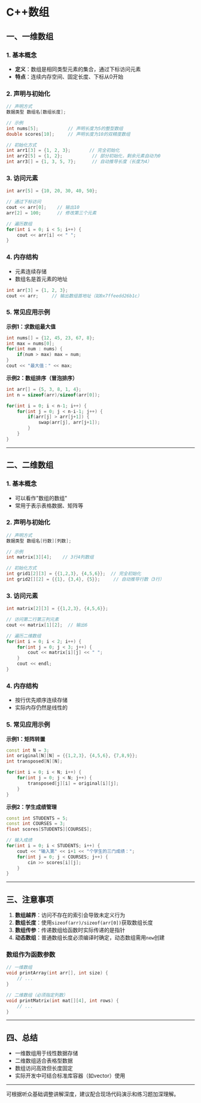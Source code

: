 # C++数组

## 一、一维数组
### 1. 基本概念

- **定义**：数组是相同类型元素的集合，通过下标访问元素
- **特点**：连续内存空间、固定长度、下标从0开始

### 2. 声明与初始化
```cpp
// 声明方式
数据类型 数组名[数组长度];

// 示例
int nums[5];           // 声明长度为5的整型数组
double scores[10];     // 声明长度为10的双精度数组

// 初始化方式
int arr1[3] = {1, 2, 3};       // 完全初始化
int arr2[5] = {1, 2};           // 部分初始化，剩余元素自动为0
int arr3[] = {1, 3, 5, 7};      // 自动推导长度（长度为4）
```

### 3. 访问元素
```cpp
int arr[5] = {10, 20, 30, 40, 50};

// 通过下标访问
cout << arr[0];    // 输出10
arr[2] = 100;      // 修改第三个元素

// 遍历数组
for(int i = 0; i < 5; i++) {
    cout << arr[i] << " ";
}
```

### 4. 内存结构
- 元素连续存储
- 数组名是首元素的地址
```cpp
int arr[3] = {1, 2, 3};
cout << arr;     // 输出数组首地址（如0x7ffeedd26b1c）
```

### 5. 常见应用示例
**示例1：求数组最大值**
```cpp
int nums[] = {12, 45, 23, 67, 8};
int max = nums[0];
for(int num : nums) {
    if(num > max) max = num;
}
cout << "最大值：" << max;
```

**示例2：数组排序（冒泡排序）**
```cpp
int arr[] = {5, 3, 8, 1, 4};
int n = sizeof(arr)/sizeof(arr[0]);

for(int i = 0; i < n-1; i++) {
    for(int j = 0; j < n-i-1; j++) {
        if(arr[j] > arr[j+1]) {
            swap(arr[j], arr[j+1]);
        }
    }
}
```

---

## 二、二维数组
### 1. 基本概念
- 可以看作"数组的数组"
- 常用于表示表格数据、矩阵等

### 2. 声明与初始化
```cpp
// 声明方式
数据类型 数组名[行数][列数];

// 示例
int matrix[3][4];    // 3行4列数组

// 初始化方式
int grid1[2][3] = {{1,2,3}, {4,5,6}};  // 完全初始化
int grid2[][2] = {{1}, {3,4}, {5}};     // 自动推导行数（3行）
```

### 3. 访问元素
```cpp
int matrix[2][3] = {{1,2,3}, {4,5,6}};

// 访问第二行第三列元素
cout << matrix[1][2];  // 输出6

// 遍历二维数组
for(int i = 0; i < 2; i++) {
    for(int j = 0; j < 3; j++) {
        cout << matrix[i][j] << " ";
    }
    cout << endl;
}
```

### 4. 内存结构
- 按行优先顺序连续存储
- 实际内存仍然是线性的

### 5. 常见应用示例
**示例1：矩阵转置**
```cpp
const int N = 3;
int original[N][N] = {{1,2,3}, {4,5,6}, {7,8,9}};
int transposed[N][N];

for(int i = 0; i < N; i++) {
    for(int j = 0; j < N; j++) {
        transposed[j][i] = original[i][j];
    }
}
```

**示例2：学生成绩管理**
```cpp
const int STUDENTS = 5;
const int COURSES = 3;
float scores[STUDENTS][COURSES];

// 输入成绩
for(int i = 0; i < STUDENTS; i++) {
    cout << "输入第" << i+1 << "个学生的三门成绩：";
    for(int j = 0; j < COURSES; j++) {
        cin >> scores[i][j];
    }
}
```

---

## 三、注意事项
1. **数组越界**：访问不存在的索引会导致未定义行为
2. **数组长度**：使用`sizeof(arr)/sizeof(arr[0])`获取数组长度
3. **数组传参**：传递数组给函数时实际传递的是指针
4. **动态数组**：普通数组长度必须编译时确定，动态数组需用`new`创建

### 数组作为函数参数
```cpp
// 一维数组
void printArray(int arr[], int size) {
    // ...
}

// 二维数组（必须指定列数）
void printMatrix(int mat[][4], int rows) {
    // ...
}
```

---

## 四、总结
- 一维数组用于线性数据存储
- 二维数组适合表格型数据
- 数组访问高效但长度固定
- 实际开发中可结合标准库容器（如vector）使用

---

可根据听众基础调整讲解深度，建议配合现场代码演示和练习题加深理解。
